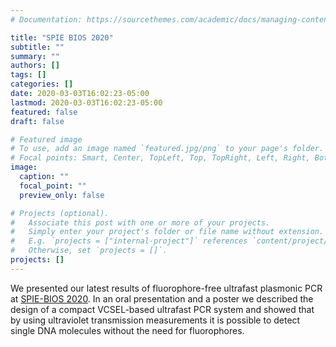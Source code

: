 ```yaml
---
# Documentation: https://sourcethemes.com/academic/docs/managing-content/

title: "SPIE BIOS 2020"
subtitle: ""
summary: ""
authors: []
tags: []
categories: []
date: 2020-03-03T16:02:23-05:00
lastmod: 2020-03-03T16:02:23-05:00
featured: false
draft: false

# Featured image
# To use, add an image named `featured.jpg/png` to your page's folder.
# Focal points: Smart, Center, TopLeft, Top, TopRight, Left, Right, BottomLeft, Bottom, BottomRight.
image:
  caption: ""
  focal_point: ""
  preview_only: false

# Projects (optional).
#   Associate this post with one or more of your projects.
#   Simply enter your project's folder or file name without extension.
#   E.g. `projects = ["internal-project"]` references `content/project/deep-learning/index.md`.
#   Otherwise, set `projects = []`.
projects: []
---
```

We presented our latest results of fluorophore-free ultrafast plasmonic PCR at [SPIE-BIOS 2020](https://spie.org/conferences-and-exhibitions/photonics-west/bios?SSO=1). In an oral presentation and a poster we described the design of a compact VCSEL-based ultrafast PCR system and showed that by using ultraviolet transmission measurements it is possible to detect single DNA molecules without the need for fluorophores.
